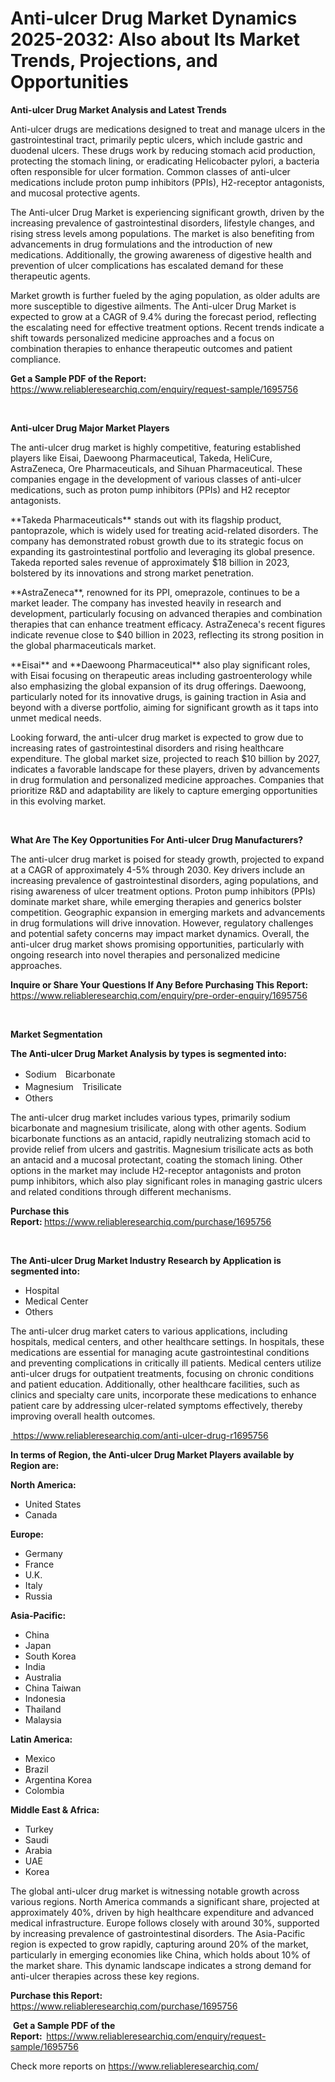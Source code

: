 <p><h1>Anti-ulcer Drug Market Dynamics 2025-2032: Also about Its Market Trends, Projections, and Opportunities</h1></p><p><strong>Anti-ulcer Drug Market Analysis and Latest Trends</strong></p>
<p><p>Anti-ulcer drugs are medications designed to treat and manage ulcers in the gastrointestinal tract, primarily peptic ulcers, which include gastric and duodenal ulcers. These drugs work by reducing stomach acid production, protecting the stomach lining, or eradicating Helicobacter pylori, a bacteria often responsible for ulcer formation. Common classes of anti-ulcer medications include proton pump inhibitors (PPIs), H2-receptor antagonists, and mucosal protective agents.</p><p>The Anti-ulcer Drug Market is experiencing significant growth, driven by the increasing prevalence of gastrointestinal disorders, lifestyle changes, and rising stress levels among populations. The market is also benefiting from advancements in drug formulations and the introduction of new medications. Additionally, the growing awareness of digestive health and prevention of ulcer complications has escalated demand for these therapeutic agents.</p><p>Market growth is further fueled by the aging population, as older adults are more susceptible to digestive ailments. The Anti-ulcer Drug Market is expected to grow at a CAGR of 9.4% during the forecast period, reflecting the escalating need for effective treatment options. Recent trends indicate a shift towards personalized medicine approaches and a focus on combination therapies to enhance therapeutic outcomes and patient compliance.</p></p>
<p><strong>Get a Sample PDF of the Report:&nbsp;</strong> <a href="https://www.reliableresearchiq.com/enquiry/request-sample/1695756?utm_campaign=99&utm_medium=2&utm_source=Github&utm_content=ia&utm_term=08012025&utm_id=anti-ulcer-drug">https://www.reliableresearchiq.com/enquiry/request-sample/1695756</a></p>
<p>&nbsp;</p>
<p><strong>Anti-ulcer Drug Major Market Players</strong></p>
<p><p>The anti-ulcer drug market is highly competitive, featuring established players like Eisai, Daewoong Pharmaceutical, Takeda, HeliCure, AstraZeneca, Ore Pharmaceuticals, and Sihuan Pharmaceutical. These companies engage in the development of various classes of anti-ulcer medications, such as proton pump inhibitors (PPIs) and H2 receptor antagonists.</p><p>**Takeda Pharmaceuticals** stands out with its flagship product, pantoprazole, which is widely used for treating acid-related disorders. The company has demonstrated robust growth due to its strategic focus on expanding its gastrointestinal portfolio and leveraging its global presence. Takeda reported sales revenue of approximately $18 billion in 2023, bolstered by its innovations and strong market penetration.</p><p>**AstraZeneca**, renowned for its PPI, omeprazole, continues to be a market leader. The company has invested heavily in research and development, particularly focusing on advanced therapies and combination therapies that can enhance treatment efficacy. AstraZeneca's recent figures indicate revenue close to $40 billion in 2023, reflecting its strong position in the global pharmaceuticals market.</p><p>**Eisai** and **Daewoong Pharmaceutical** also play significant roles, with Eisai focusing on therapeutic areas including gastroenterology while also emphasizing the global expansion of its drug offerings. Daewoong, particularly noted for its innovative drugs, is gaining traction in Asia and beyond with a diverse portfolio, aiming for significant growth as it taps into unmet medical needs.</p><p>Looking forward, the anti-ulcer drug market is expected to grow due to increasing rates of gastrointestinal disorders and rising healthcare expenditure. The global market size, projected to reach $10 billion by 2027, indicates a favorable landscape for these players, driven by advancements in drug formulation and personalized medicine approaches. Companies that prioritize R&D and adaptability are likely to capture emerging opportunities in this evolving market.</p></p>
<p>&nbsp;</p>
<p><strong>What Are The Key Opportunities For Anti-ulcer Drug Manufacturers?</strong></p>
<p><p>The anti-ulcer drug market is poised for steady growth, projected to expand at a CAGR of approximately 4-5% through 2030. Key drivers include an increasing prevalence of gastrointestinal disorders, aging populations, and rising awareness of ulcer treatment options. Proton pump inhibitors (PPIs) dominate market share, while emerging therapies and generics bolster competition. Geographic expansion in emerging markets and advancements in drug formulations will drive innovation. However, regulatory challenges and potential safety concerns may impact market dynamics. Overall, the anti-ulcer drug market shows promising opportunities, particularly with ongoing research into novel therapies and personalized medicine approaches.</p></p>
<p><strong>Inquire or Share Your Questions If Any Before Purchasing This Report:</strong> <a href="https://www.reliableresearchiq.com/enquiry/pre-order-enquiry/1695756?utm_campaign=99&utm_medium=2&utm_source=Github&utm_content=ia&utm_term=08012025&utm_id=anti-ulcer-drug">https://www.reliableresearchiq.com/enquiry/pre-order-enquiry/1695756</a></p>
<p>&nbsp;</p>
<p><strong>Market Segmentation</strong></p>
<p><strong>The Anti-ulcer Drug Market Analysis by types is segmented into:</strong></p>
<p><ul><li>Sodium　Bicarbonate</li><li>Magnesium　Trisilicate</li><li>Others</li></ul></p>
<p><p>The anti-ulcer drug market includes various types, primarily sodium bicarbonate and magnesium trisilicate, along with other agents. Sodium bicarbonate functions as an antacid, rapidly neutralizing stomach acid to provide relief from ulcers and gastritis. Magnesium trisilicate acts as both an antacid and a mucosal protectant, coating the stomach lining. Other options in the market may include H2-receptor antagonists and proton pump inhibitors, which also play significant roles in managing gastric ulcers and related conditions through different mechanisms.</p></p>
<p><strong>Purchase this Report:&nbsp;</strong><a href="https://www.reliableresearchiq.com/purchase/1695756?utm_campaign=99&utm_medium=2&utm_source=Github&utm_content=ia&utm_term=08012025&utm_id=anti-ulcer-drug">https://www.reliableresearchiq.com/purchase/1695756</a></p>
<p>&nbsp;</p>
<p><strong>The Anti-ulcer Drug Market Industry Research by Application is segmented into:</strong></p>
<p><ul><li>Hospital</li><li>Medical Center</li><li>Others</li></ul></p>
<p><p>The anti-ulcer drug market caters to various applications, including hospitals, medical centers, and other healthcare settings. In hospitals, these medications are essential for managing acute gastrointestinal conditions and preventing complications in critically ill patients. Medical centers utilize anti-ulcer drugs for outpatient treatments, focusing on chronic conditions and patient education. Additionally, other healthcare facilities, such as clinics and specialty care units, incorporate these medications to enhance patient care by addressing ulcer-related symptoms effectively, thereby improving overall health outcomes.</p></p>
<p><a href="https://www.reliableresearchiq.com/anti-ulcer-drug-r1695756?utm_campaign=99&utm_medium=2&utm_source=Github&utm_content=ia&utm_term=08012025&utm_id=anti-ulcer-drug">&nbsp;https://www.reliableresearchiq.com/anti-ulcer-drug-r1695756</a></p>
<p><strong>In terms of Region, the Anti-ulcer Drug Market Players available by Region are:</strong></p>
<p>
    <p> <strong> North America: </strong>
        <ul>
            <li>United States</li>
            <li>Canada</li>
        </ul>
        </p> 
    <p> <strong> Europe: </strong>
        <ul>
            <li>Germany</li>
            <li>France</li>
            <li>U.K.</li>
            <li>Italy</li>
            <li>Russia</li>
        </ul>
        </p> 
    <p> <strong> Asia-Pacific: </strong>
        <ul>
            <li>China</li>
            <li>Japan</li>
            <li>South Korea</li>
            <li>India</li>
            <li>Australia</li>
            <li>China Taiwan</li>
            <li>Indonesia</li>
            <li>Thailand</li>
            <li>Malaysia</li>
        </ul>
        </p> 
    <p> <strong> Latin America: </strong>
        <ul>
            <li>Mexico</li>
            <li>Brazil</li>
            <li>Argentina Korea</li>
            <li>Colombia</li>
        </ul>
        </p> 
    <p> <strong> Middle East & Africa: </strong>
        <ul>
            <li>Turkey</li>
            <li>Saudi</li>
            <li>Arabia</li>
            <li>UAE</li>
            <li>Korea</li>
        </ul>
    </p>
    </p>
<p><p>The global anti-ulcer drug market is witnessing notable growth across various regions. North America commands a significant share, projected at approximately 40%, driven by high healthcare expenditure and advanced medical infrastructure. Europe follows closely with around 30%, supported by increasing prevalence of gastrointestinal disorders. The Asia-Pacific region is expected to grow rapidly, capturing around 20% of the market, particularly in emerging economies like China, which holds about 10% of the market share. This dynamic landscape indicates a strong demand for anti-ulcer therapies across these key regions.</p></p>
<p><strong>Purchase this Report: </strong><a href="https://www.reliableresearchiq.com/purchase/1695756?utm_campaign=99&utm_medium=2&utm_source=Github&utm_content=ia&utm_term=08012025&utm_id=anti-ulcer-drug">https://www.reliableresearchiq.com/purchase/1695756</a></p>
<p>&nbsp;<strong>Get a Sample PDF of the Report:&nbsp;&nbsp;</strong><a href="https://www.reliableresearchiq.com/enquiry/request-sample/1695756?utm_campaign=99&utm_medium=2&utm_source=Github&utm_content=ia&utm_term=08012025&utm_id=anti-ulcer-drug">https://www.reliableresearchiq.com/enquiry/request-sample/1695756</a></p>
<p><strong></strong></p>
<p>Check more reports on <a href="https://www.reliableresearchiq.com/?utm_campaign=99&utm_medium=2&utm_source=Github&utm_content=ia&utm_term=08012025&utm_id=anti-ulcer-drug">https://www.reliableresearchiq.com/</a></p>
